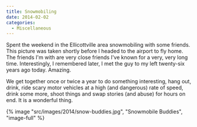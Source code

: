 ```yaml
---
title: Snowmobiling
date: 2014-02-02
categories: 
  - Miscellaneous
---
```


Spent the weekend in the Ellicottville area snowmobiling with some friends. This picture was taken shortly before I headed to the airport to fly home. The friends I'm with are very close friends I've known for a very, very long time. Interestingly, I remembered later, I met the guy to my left twenty-six years ago today. Amazing.

We get together once or twice a year to do something interesting, hang out, drink, ride scary motor vehicles at a high (and dangerous) rate of speed, drink some more, shoot things and swap stories (and abuse) for hours on end. It is a wonderful thing.

{% image "src/images/2014/snow-buddies.jpg", "Snowmobile Buddies", "image-full" %}
